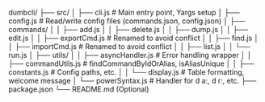 dumbcli/
├── src/
│   ├── cli.js           # Main entry point, Yargs setup
│   ├── config.js        # Read/write config files (commands.json, config.json)
│   ├── commands/
│   │   ├── add.js
│   │   ├── delete.js
│   │   ├── dump.js
│   │   ├── edit.js
│   │   ├── exportCmd.js # Renamed to avoid conflict
│   │   ├── find.js
│   │   ├── importCmd.js # Renamed to avoid conflict
│   │   ├── list.js
│   │   └── run.js
│   ├── utils/
│   │   ├── asyncHandler.js # Error handling wrapper
│   │   ├── commandUtils.js # findCommandByIdOrAlias, isAliasUnique
│   │   ├── constants.js    # Config paths, etc.
│   │   └── display.js      # Table formatting, welcome message
│   └── powerSyntax.js   # Handler for d a:, d r:, etc.
├── package.json
└── README.md (Optional)